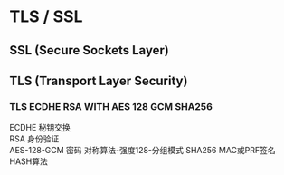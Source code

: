 # TLS / SSL

## SSL (Secure Sockets Layer)

## TLS (Transport Layer Security)
### TLS ECDHE RSA WITH AES 128 GCM SHA256
ECDHE   秘钥交换  
RSA 身份验证  
AES-128-GCM 密码 对称算法-强度128-分组模式 
SHA256 MAC或PRF签名HASH算法  
